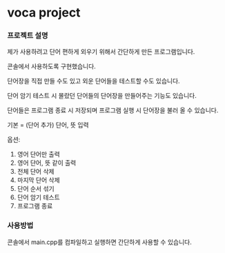 # voca project

### 프로젝트 설명
제가 사용하려고 단어 편하게 외우기 위해서 간단하게 만든 프로그램입니다.

콘솔에서 사용하도록 구현했습니다.

단어장을 직접 만들 수도 있고 외운 단어들을 테스트할 수도 있습니다.

단어 암기 테스트 시 몰랐던 단어들의 단어장을 만들어주는 기능도 있습니다.

단어들은 프로그램 종료 시 저장되며 프로그램 실행 시 단어장을 불러 올 수 있습니다.

기본 = (단어 추가) 단어, 뜻 입력

옵션:
1. 영어 단어만 출력
2. 영어 단어, 뜻 같이 출력
3. 전체 단어 삭제
4. 마지막 단어 삭제
5. 단어 순서 섞기
6. 단어 암기 테스트
7. 프로그램 종료

### 사용방법
콘솔에서 main.cpp를 컴파일하고 실행하면 간단하게 사용할 수 있습니다.
